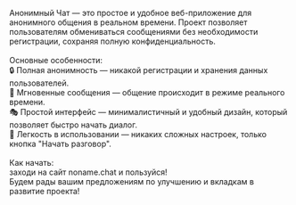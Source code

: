 Анонимный Чат — это простое и удобное веб-приложение для анонимного общения в реальном времени. Проект позволяет пользователям обмениваться сообщениями без необходимости регистрации, сохраняя полную конфиденциальность.<br>
<br>
Основные особенности:<br>
🔒 Полная анонимность — никакой регистрации и хранения данных пользователей.<br>
💬 Мгновенные сообщения — общение происходит в режиме реального времени.<br>
🎭 Простой интерфейс — минималистичный и удобный дизайн, который позволяет быстро начать диалог.<br>
🚀 Легкость в использовании — никаких сложных настроек, только кнопка "Начать разговор".<br>
<br>
Как начать:<br>
заходи на сайт noname.chat и пользуйся!<br>
Будем рады вашим предложениям по улучшению и вкладкам в развитие проекта!
